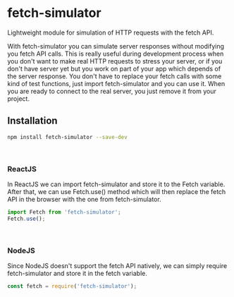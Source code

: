 # fetch-simulator
Lightweight module for simulation of HTTP requests with the fetch API.
<br />

With fetch-simulator you can simulate server responses without modifying you fetch API calls. This is really useful during development process when you don't want to make real HTTP requests to stress your server, or if you don't have server yet but you work on part of your app which depends of the server response. You don't have to replace your fetch calls with some kind of test functions, just import fetch-simulator and you can use it. When you are ready to connect to the real server, you just remove it from your project.

## Installation

```bash
npm install fetch-simulator --save-dev
```
<br />

### ReactJS
In ReactJS we can import fetch-simulator and store it to the Fetch variable. After that, we can use Fetch.use() method which will then replace the fetch API in the browser with the one from fetch-simulator.
```js
import Fetch from 'fetch-simulator';
Fetch.use();
```
<br />

### NodeJS
Since NodeJS doesn't support the fetch API natively, we can simply require fetch-simulator and store it in the fetch variable.
```js
const fetch = require('fetch-simulator');
```


